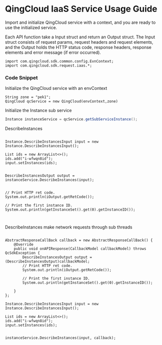 # QingCloud IaaS Service Usage Guide

Import and initialize QingCloud service with a context, and you are ready to use the initialized service.

Each API function take a Input struct and return an Output struct. The Input struct consists of request params, request headers and request elements, and the Output holds the HTTP status code, response headers, response elements and error message (if error occurred).

```
import com.qingcloud.sdk.common.config.EvnContext;
import com.qingcloud.sdk.request.iaas.*;
```

### Code Snippet

Initialize the QingCloud service with an envContext

```
String zone = "pek1";
QingCloud qcService = new QingCloud(envContext,zone)
```

Initialize the Instance sub service

```java
Instance instanceService = qcService.getSubServiceInstance();
```

DescribeInstances

```

Instance.DescribeInstancesInput input = new Instance.DescribeInstancesInput();

List ids = new ArrayList<>();
ids.add("i-wfwqn8id");
input.setInstances(ids);


DescribeInstancesOutput output = instanceService.DescribeInstances(input);


// Print HTTP ret code.
System.out.println(iOutput.getRetCode());

// Print the first instance ID.
System.out.println(getInstanceSet().get(0).getInstanceID());



```

DescribeInstances  make network requests through sub threads



```

AbstractResponseCallBack callback = new AbstractResponseCallBack() {
    @Override
    public void onAPIResponse(CallbackModel callbackModel) throws QcSdkException {
        DescribeInstancesOutput output = (DescribeInstancesOutput)callbackModel;
        // Print HTTP ret code.
        System.out.println(iOutput.getRetCode());

        // Print the first instance ID.
        System.out.println(getInstanceSet().get(0).getInstanceID());
        
    }
};

Instance.DescribeInstancesInput input = new Instance.DescribeInstancesInput();

List ids = new ArrayList<>();
ids.add("i-wfwqn8id");
input.setInstances(ids);


instanceService.DescribeInstances(input, callback);



